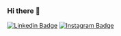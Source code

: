 ### Hi there 👋

[![Linkedin Badge](https://img.shields.io/badge/-LinkedIn-blue?style=flat-square&logo=Linkedin&logoColor=white&link=https://www.linkedin.com/in/isaac-marquetti-6298a773/)](https://www.linkedin.com/in/isaac-marquetti-6298a773/)
[![Instagram Badge](https://img.shields.io/badge/-Instagram-black?style=flat-square&logo=Instagram&logoColor=white&link=https://www.instagram.com/isaac.marquetti/)](https://www.instagram.com/isaac.marquetti/)

<!--
**isaacmarquetti/isaacmarquetti** is a ✨ _special_ ✨ repository because its `README.md` (this file) appears on your GitHub profile.

Here are some ideas to get you started:

- 🔭 I’m currently working on ...
- 🌱 I’m currently learning ...
- 👯 I’m looking to collaborate on ...
- 🤔 I’m looking for help with ...
- 💬 Ask me about ...
- 📫 How to reach me: ...
- 😄 Pronouns: ...
- ⚡ Fun fact: ...
-->
